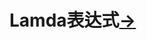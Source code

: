 # Lamda表达式[->](https://www.zhihu.com/search?q=lamda%E8%A1%A8%E8%BE%BE%E5%BC%8F%20c%2B%2B&utm_content=search_suggestion&type=content)